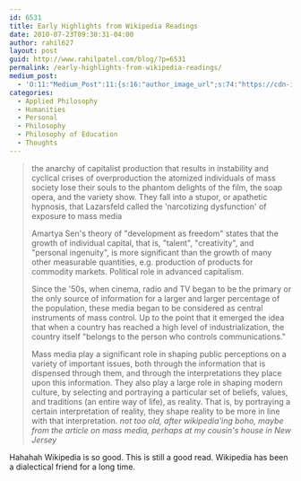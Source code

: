 ```yaml
---
id: 6531
title: Early Highlights from Wikipedia Readings
date: 2010-07-23T09:30:31-04:00
author: rahil627
layout: post
guid: http://www.rahilpatel.com/blog/?p=6531
permalink: /early-highlights-from-wikipedia-readings/
medium_post:
  - 'O:11:"Medium_Post":11:{s:16:"author_image_url";s:74:"https://cdn-images-1.medium.com/fit/c/200/200/1*dmbNkD5D-u45r44go_cf0g.png";s:10:"author_url";s:28:"https://medium.com/@rahil627";s:11:"byline_name";N;s:12:"byline_email";N;s:10:"cross_link";s:2:"no";s:2:"id";s:12:"afeeb40f03ef";s:21:"follower_notification";s:3:"yes";s:7:"license";s:19:"all-rights-reserved";s:14:"publication_id";s:2:"-1";s:6:"status";s:6:"public";s:3:"url";s:82:"https://medium.com/@rahil627/early-highlights-from-wikipedia-readings-afeeb40f03ef";}'
categories:
  - Applied Philosophy
  - Humanities
  - Personal
  - Philosophy
  - Philosophy of Education
  - Thoughts
---
```

<blockquote>the anarchy of capitalist production that results in instability and cyclical crises of overproduction
the atomized individuals of mass society lose their souls to the phantom delights of the film, the soap opera, and the variety show. They fall into a stupor, or apathetic hypnosis, that Lazarsfeld called the 'narcotizing dysfunction' of exposure to mass media

Amartya Sen's theory of "development as freedom" states that the growth of individual capital, that is, "talent", "creativity", and "personal ingenuity", is more significant than the growth of many other measurable quantities, e.g. production of products for commodity markets.
Political role in advanced capitalism.

Since the '50s, when cinema, radio and TV began to be the primary or the only source of information for a larger and larger percentage of the population, these media began to be considered as central instruments of mass control. Up to the point that it emerged the idea that when a country has reached a high level of industrialization, the country itself "belongs to the person who controls communications."

Mass media play a significant role in shaping public perceptions on a variety of important issues, both through the information that is dispensed through them, and through the interpretations they place upon this information. They also play a large role in shaping modern culture, by selecting and portraying a particular set of beliefs, values, and traditions (an entire way of life), as reality. That is, by portraying a certain interpretation of reality, they shape reality to be more in line with that interpretation.
<cite>not too old, after wikipedia'ing boho, maybe from the article on mass media, perhaps at my cousin's house in New Jersey</cite>
</blockquote>

Hahahah Wikipedia is so good. This is still a good read. Wikipedia has been a dialectical friend for a long time.